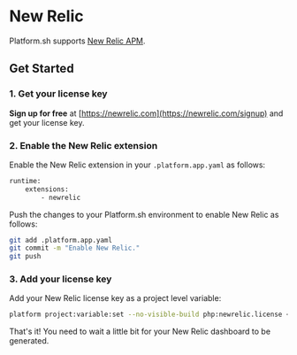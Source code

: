 # New Relic

Platform.sh supports [New Relic APM](https://newrelic.com/application-monitoring).

## Get Started

### 1. Get your license key

**Sign up for free** at [https://newrelic.com](https://newrelic.com/signup) and get your license key.

### 2. Enable the New Relic extension

Enable the New Relic extension in your `.platform.app.yaml` as follows:

```bash
runtime:
    extensions:
        - newrelic
```

Push the changes to your Platform.sh environment to enable New Relic as follows:

```bash
git add .platform.app.yaml
git commit -m "Enable New Relic."
git push
```

### 3. Add your license key

Add your New Relic license key as a project level variable:

```bash
platform project:variable:set --no-visible-build php:newrelic.license <your-new-relic-license-key>
```

That's it! You need to wait a little bit for your New Relic dashboard to be generated.
